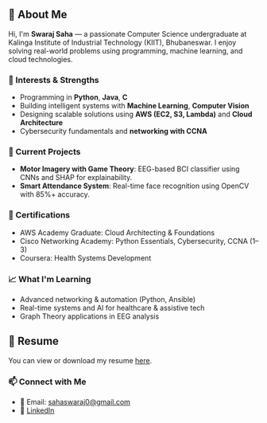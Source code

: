 ## 👋 About Me

Hi, I'm **Swaraj Saha** — a passionate Computer Science undergraduate at Kalinga Institute of Industrial Technology (KIIT), Bhubaneswar. I enjoy solving real-world problems using programming, machine learning, and cloud technologies.

### 🧠 Interests & Strengths
- Programming in **Python**, **Java**, **C**
- Building intelligent systems with **Machine Learning**, **Computer Vision**
- Designing scalable solutions using **AWS (EC2, S3, Lambda)** and **Cloud Architecture**
- Cybersecurity fundamentals and **networking with CCNA**

### 🔬 Current Projects
- **Motor Imagery with Game Theory**: EEG-based BCI classifier using CNNs and SHAP for explainability.
- **Smart Attendance System**: Real-time face recognition using OpenCV with 85%+ accuracy.

### 📜 Certifications
- AWS Academy Graduate: Cloud Architecting & Foundations
- Cisco Networking Academy: Python Essentials, Cybersecurity, CCNA (1–3)
- Coursera: Health Systems Development

### 📈 What I'm Learning
- Advanced networking & automation (Python, Ansible)
- Real-time systems and AI for healthcare & assistive tech
- Graph Theory applications in EEG analysis

## 📄 Resume
You can view or download my resume [here](./SwarajSaha_Resume.pdf).

### 📫 Connect with Me
- 📧 Email: sahaswaraj0@gmail.com
- 🔗 [LinkedIn](https://www.linkedin.com/in/swaraj-saha-99326a350)
